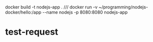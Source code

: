 docker build -t nodejs-app .
///
docker run -v ~/programming/nodejs-docker/hello:/app --name nodejs -p 8080:8080 nodejs-app
# test-request
